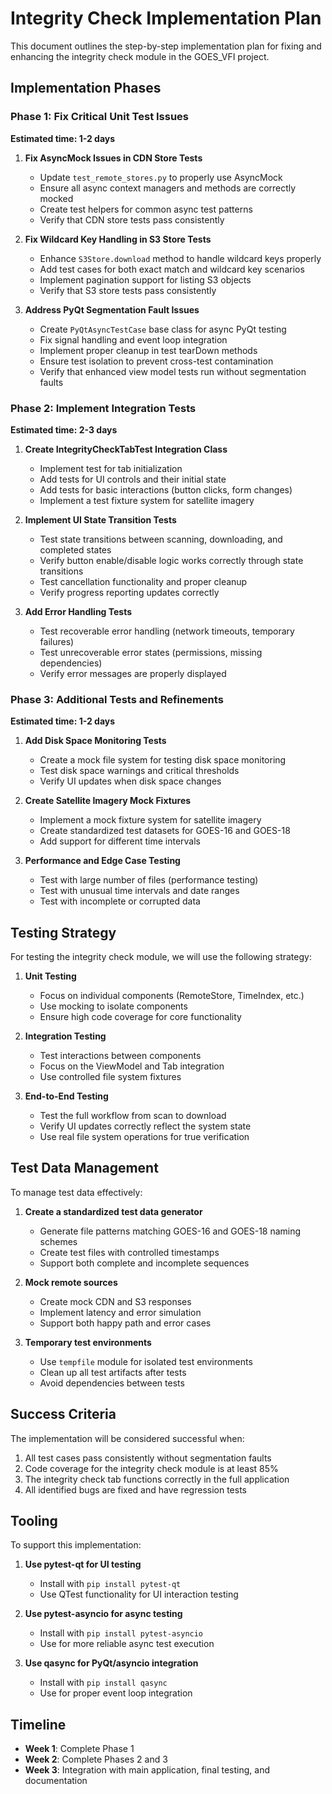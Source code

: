 # Integrity Check Implementation Plan

This document outlines the step-by-step implementation plan for fixing and enhancing the integrity check module in the GOES_VFI project.

## Implementation Phases

### Phase 1: Fix Critical Unit Test Issues

**Estimated time: 1-2 days**

1. **Fix AsyncMock Issues in CDN Store Tests**
   - Update `test_remote_stores.py` to properly use AsyncMock
   - Ensure all async context managers and methods are correctly mocked
   - Create test helpers for common async test patterns
   - Verify that CDN store tests pass consistently

2. **Fix Wildcard Key Handling in S3 Store Tests**
   - Enhance `S3Store.download` method to handle wildcard keys properly
   - Add test cases for both exact match and wildcard key scenarios
   - Implement pagination support for listing S3 objects
   - Verify that S3 store tests pass consistently

3. **Address PyQt Segmentation Fault Issues**
   - Create `PyQtAsyncTestCase` base class for async PyQt testing
   - Fix signal handling and event loop integration
   - Implement proper cleanup in test tearDown methods
   - Ensure test isolation to prevent cross-test contamination
   - Verify that enhanced view model tests run without segmentation faults

### Phase 2: Implement Integration Tests

**Estimated time: 2-3 days**

1. **Create IntegrityCheckTabTest Integration Class**
   - Implement test for tab initialization
   - Add tests for UI controls and their initial state
   - Add tests for basic interactions (button clicks, form changes)
   - Implement a test fixture system for satellite imagery

2. **Implement UI State Transition Tests**
   - Test state transitions between scanning, downloading, and completed states
   - Verify button enable/disable logic works correctly through state transitions
   - Test cancellation functionality and proper cleanup
   - Verify progress reporting updates correctly

3. **Add Error Handling Tests**
   - Test recoverable error handling (network timeouts, temporary failures)
   - Test unrecoverable error states (permissions, missing dependencies)
   - Verify error messages are properly displayed

### Phase 3: Additional Tests and Refinements

**Estimated time: 1-2 days**

1. **Add Disk Space Monitoring Tests**
   - Create a mock file system for testing disk space monitoring
   - Test disk space warnings and critical thresholds
   - Verify UI updates when disk space changes

2. **Create Satellite Imagery Mock Fixtures**
   - Implement a mock fixture system for satellite imagery
   - Create standardized test datasets for GOES-16 and GOES-18
   - Add support for different time intervals

3. **Performance and Edge Case Testing**
   - Test with large number of files (performance testing)
   - Test with unusual time intervals and date ranges
   - Test with incomplete or corrupted data

## Testing Strategy

For testing the integrity check module, we will use the following strategy:

1. **Unit Testing**
   - Focus on individual components (RemoteStore, TimeIndex, etc.)
   - Use mocking to isolate components
   - Ensure high code coverage for core functionality

2. **Integration Testing**
   - Test interactions between components
   - Focus on the ViewModel and Tab integration
   - Use controlled file system fixtures

3. **End-to-End Testing**
   - Test the full workflow from scan to download
   - Verify UI updates correctly reflect the system state
   - Use real file system operations for true verification

## Test Data Management

To manage test data effectively:

1. **Create a standardized test data generator**
   - Generate file patterns matching GOES-16 and GOES-18 naming schemes
   - Create test files with controlled timestamps
   - Support both complete and incomplete sequences

2. **Mock remote sources**
   - Create mock CDN and S3 responses
   - Implement latency and error simulation
   - Support both happy path and error cases

3. **Temporary test environments**
   - Use `tempfile` module for isolated test environments
   - Clean up all test artifacts after tests
   - Avoid dependencies between tests

## Success Criteria

The implementation will be considered successful when:

1. All test cases pass consistently without segmentation faults
2. Code coverage for the integrity check module is at least 85%
3. The integrity check tab functions correctly in the full application
4. All identified bugs are fixed and have regression tests

## Tooling

To support this implementation:

1. **Use pytest-qt for UI testing**
   - Install with `pip install pytest-qt`
   - Use QTest functionality for UI interaction testing

2. **Use pytest-asyncio for async testing**
   - Install with `pip install pytest-asyncio`
   - Use for more reliable async test execution

3. **Use qasync for PyQt/asyncio integration**
   - Install with `pip install qasync`
   - Use for proper event loop integration

## Timeline

- **Week 1**: Complete Phase 1
- **Week 2**: Complete Phases 2 and 3
- **Week 3**: Integration with main application, final testing, and documentation
